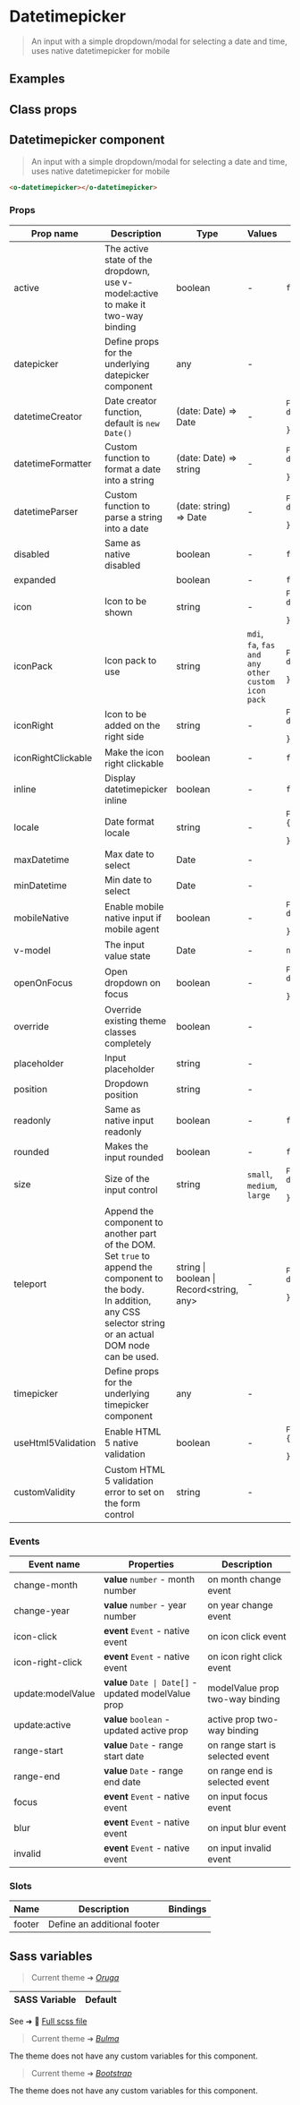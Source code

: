 # Datetimepicker

<div class="vp-doc">

> An input with a simple dropdown/modal for selecting a date and time, uses native datetimepicker for mobile

</div>

<div class="vp-example">

## Examples

<example-datetimepicker />

</div>
<div class="vp-example">

## Class props

<inspector-datetimepicker-viewer />

</div>

<div class="vp-doc">

## Datetimepicker component

> An input with a simple dropdown/modal for selecting a date and time, uses native datetimepicker for mobile

```html
<o-datetimepicker></o-datetimepicker>
```

### Props

| Prop name          | Description                                                                                                                                                                      | Type                                           | Values                                            | Default                                                                                                                                                                            |
| ------------------ | -------------------------------------------------------------------------------------------------------------------------------------------------------------------------------- | ---------------------------------------------- | ------------------------------------------------- | ---------------------------------------------------------------------------------------------------------------------------------------------------------------------------------- |
| active             | The active state of the dropdown, use v-model:active to make it two-way binding                                                                                                  | boolean                                        | -                                                 | <code style='white-space: nowrap; padding: 0;'>false</code>                                                                                                                        |
| datepicker         | Define props for the underlying datepicker component                                                                                                                             | any                                            | -                                                 |                                                                                                                                                                                    |
| datetimeCreator    | Date creator function, default is `new Date()`                                                                                                                                   | (date: Date) =&gt; Date                        | -                                                 | <div><small>From <b>config</b>:</small></div><code style='white-space: nowrap; padding: 0;'>datetimepicker: {<br>&nbsp;&nbsp;datetimeCreator: (d: Date) => new Date(d)<br>}</code> |
| datetimeFormatter  | Custom function to format a date into a string                                                                                                                                   | (date: Date) =&gt; string                      | -                                                 | <div><small>From <b>config</b>:</small></div><code style='white-space: nowrap; padding: 0;'>datetimepicker: {<br>&nbsp;&nbsp;dateFormatter: defaultFunction<br>}</code>            |
| datetimeParser     | Custom function to parse a string into a date                                                                                                                                    | (date: string) =&gt; Date                      | -                                                 | <div><small>From <b>config</b>:</small></div><code style='white-space: nowrap; padding: 0;'>datetimepicker: {<br>&nbsp;&nbsp;dateParser: defaultFunction<br>}</code>               |
| disabled           | Same as native disabled                                                                                                                                                          | boolean                                        | -                                                 | <code style='white-space: nowrap; padding: 0;'>false</code>                                                                                                                        |
| expanded           |                                                                                                                                                                                  | boolean                                        | -                                                 | <code style='white-space: nowrap; padding: 0;'>false</code>                                                                                                                        |
| icon               | Icon to be shown                                                                                                                                                                 | string                                         | -                                                 | <div><small>From <b>config</b>:</small></div><code style='white-space: nowrap; padding: 0;'>datetimepicker: {<br>&nbsp;&nbsp;icon: undefined<br>}</code>                           |
| iconPack           | Icon pack to use                                                                                                                                                                 | string                                         | `mdi`, `fa`, `fas and any other custom icon pack` | <div><small>From <b>config</b>:</small></div><code style='white-space: nowrap; padding: 0;'>datetimepicker: {<br>&nbsp;&nbsp;iconPack: undefined<br>}</code>                       |
| iconRight          | Icon to be added on the right side                                                                                                                                               | string                                         | -                                                 | <div><small>From <b>config</b>:</small></div><code style='white-space: nowrap; padding: 0;'>datetimepicker: {<br>&nbsp;&nbsp;iconRight: undefined<br>}</code>                      |
| iconRightClickable | Make the icon right clickable                                                                                                                                                    | boolean                                        | -                                                 | <code style='white-space: nowrap; padding: 0;'>false</code>                                                                                                                        |
| inline             | Display datetimepicker inline                                                                                                                                                    | boolean                                        | -                                                 | <code style='white-space: nowrap; padding: 0;'>false</code>                                                                                                                        |
| locale             | Date format locale                                                                                                                                                               | string                                         | -                                                 | <div><small>From <b>config</b>:</small></div><code style='white-space: nowrap; padding: 0;'>{<br>&nbsp;&nbsp;locale: undefined<br>}</code>                                         |
| maxDatetime        | Max date to select                                                                                                                                                               | Date                                           | -                                                 |                                                                                                                                                                                    |
| minDatetime        | Min date to select                                                                                                                                                               | Date                                           | -                                                 |                                                                                                                                                                                    |
| mobileNative       | Enable mobile native input if mobile agent                                                                                                                                       | boolean                                        | -                                                 | <div><small>From <b>config</b>:</small></div><code style='white-space: nowrap; padding: 0;'>datetimepicker: {<br>&nbsp;&nbsp;mobileNative: true<br>}</code>                        |
| v-model            | The input value state                                                                                                                                                            | Date                                           | -                                                 | <code style='white-space: nowrap; padding: 0;'>null</code>                                                                                                                         |
| openOnFocus        | Open dropdown on focus                                                                                                                                                           | boolean                                        | -                                                 | <div><small>From <b>config</b>:</small></div><code style='white-space: nowrap; padding: 0;'>datetimepicker: {<br>&nbsp;&nbsp;openOnFocus: true<br>}</code>                         |
| override           | Override existing theme classes completely                                                                                                                                       | boolean                                        | -                                                 |                                                                                                                                                                                    |
| placeholder        | Input placeholder                                                                                                                                                                | string                                         | -                                                 |                                                                                                                                                                                    |
| position           | Dropdown position                                                                                                                                                                | string                                         | -                                                 |                                                                                                                                                                                    |
| readonly           | Same as native input readonly                                                                                                                                                    | boolean                                        | -                                                 | <code style='white-space: nowrap; padding: 0;'>false</code>                                                                                                                        |
| rounded            | Makes the input rounded                                                                                                                                                          | boolean                                        | -                                                 | <code style='white-space: nowrap; padding: 0;'>false</code>                                                                                                                        |
| size               | Size of the input control                                                                                                                                                        | string                                         | `small`, `medium`, `large`                        | <div><small>From <b>config</b>:</small></div><code style='white-space: nowrap; padding: 0;'>datetimepicker: {<br>&nbsp;&nbsp;size: undefined<br>}</code>                           |
| teleport           | Append the component to another part of the DOM.<br/>Set `true` to append the component to the body.<br/>In addition, any CSS selector string or an actual DOM node can be used. | string \| boolean \| Record&lt;string, any&gt; | -                                                 | <div><small>From <b>config</b>:</small></div><code style='white-space: nowrap; padding: 0;'>datetimepicker: {<br>&nbsp;&nbsp;teleport: false<br>}</code>                           |
| timepicker         | Define props for the underlying timepicker component                                                                                                                             | any                                            | -                                                 |                                                                                                                                                                                    |
| useHtml5Validation | Enable HTML 5 native validation                                                                                                                                                  | boolean                                        | -                                                 | <div><small>From <b>config</b>:</small></div><code style='white-space: nowrap; padding: 0;'>{<br>&nbsp;&nbsp;useHtml5Validation: true<br>}</code>                                  |
| customValidity     | Custom HTML 5 validation error to set on the form control                                                                                                                        | string                                         | -                                                 |                                                                                                                                                                                    |

### Events

| Event name        | Properties                                           | Description                      |
| ----------------- | ---------------------------------------------------- | -------------------------------- |
| change-month      | **value** `number` - month number                    | on month change event            |
| change-year       | **value** `number` - year number                     | on year change event             |
| icon-click        | **event** `Event` - native event                     | on icon click event              |
| icon-right-click  | **event** `Event` - native event                     | on icon right click event        |
| update:modelValue | **value** `Date \| Date[]` - updated modelValue prop | modelValue prop two-way binding  |
| update:active     | **value** `boolean` - updated active prop            | active prop two-way binding      |
| range-start       | **value** `Date` - range start date                  | on range start is selected event |
| range-end         | **value** `Date` - range end date                    | on range end is selected event   |
| focus             | **event** `Event` - native event                     | on input focus event             |
| blur              | **event** `Event` - native event                     | on input blur event              |
| invalid           | **event** `Event` - native event                     | on input invalid event           |

### Slots

| Name   | Description                 | Bindings |
| ------ | --------------------------- | -------- |
| footer | Define an additional footer |          |

</div>

<div class="vp-doc">

## Sass variables

<div class="theme-oruga">

> Current theme ➜ _[Oruga](https://github.com/oruga-ui/theme-oruga)_

| SASS Variable | Default |
| ------------- | ------- |

See ➜ 📄 [Full scss file](https://github.com/oruga-ui/theme-oruga/tree/main/src/assets/scss/components/_datetimepicker.scss)

</div><div class="theme-bulma">

> Current theme ➜ _[Bulma](https://github.com/oruga-ui/theme-bulma)_

<p>The theme does not have any custom variables for this component.</p>
</div><div class="theme-bootstrap">

> Current theme ➜ _[Bootstrap](https://github.com/oruga-ui/theme-bootstrap)_

<p>The theme does not have any custom variables for this component.</p>
</div>

</div>
